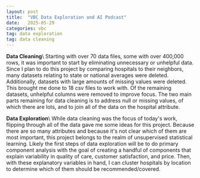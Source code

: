 ```yaml
---
layout: post
title:  "VBC Data Exploration and AI Podcast"
date:   2025-05-29
categories: vbc
tag: data exploration
tag: data cleaning
---
```

**Data Cleaning**\\
Starting with over 70 data files, some with over 400,000 rows, it was important to start by eliminating unnecessary or unhelpful data. Since I plan to do this project by comparing hospitals to their neighbors, many datasets relating to state or national averages were deleted. Additionally, datasets with large amounts of missing values were deleted. This brought me done to 18 csv files to work with. Of the remaining datasets, unhelpful columns were removed to improve focus. The two main parts remaining for data cleaning is to address null or missing values, of which there are lots, and to join all of the data on the hospital attribute.

**Data Exploration**\\
While data cleaning was the focus of today's work, flipping through all of the data gave me some ideas for this project. Because there are so many attributes and because it's not clear which of them are most important, this project belongs to the realm of unsupervised statistical learning. Likely the first steps of data exploration will be to do primary component analysis with the goal of creating a handful of components that explain variability in quality of care, customer satisfaction, and price. Then, with these explanatory variables in hand, I can cluster hospitals by location to determine which of them should be recommended/covered.